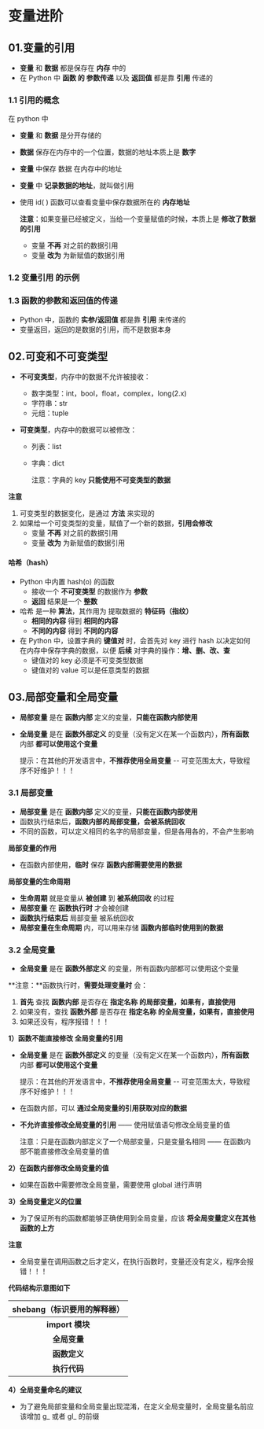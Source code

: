 # 变量进阶

## 01.变量的引用

- **变量** 和 **数据** 都是保存在 **内存** 中的
- 在 Python 中 **函数 的 参数传递** 以及 **返回值** 都是靠 **引用** 传递的

### 1.1 引用的概念

在 python 中

- **变量** 和 **数据** 是分开存储的

- **数据** 保存在内存中的一个位置，数据的地址本质上是 **数字**

- **变量** 中保存 数据 在内存中的地址

- **变量** 中 **记录数据的地址**，就叫做引用

- 使用 id( ) 函数可以查看变量中保存数据所在的 **内存地址**

  **注意**：如果变量已经被定义，当给一个变量赋值的时候，本质上是 **修改了数据的引用**

  - 变量 **不再** 对之前的数据引用
  - 变量 **改为** 为新赋值的数据引用 

### 1.2 变量引用 的示例

### 1.3 函数的参数和返回值的传递

- Python 中，函数的 **实参/返回值** 都是靠 **引用** 来传递的
- 变量返回，返回的是数据的引用，而不是数据本身

## 02.可变和不可变类型

- **不可变类型**，内存中的数据不允许被接收：

  - 数字类型：int，bool，float，complex，long(2.x)
  - 字符串：str
  - 元组：tuple

- **可变类型**，内存中的数据可以被修改：

  - 列表：list

  - 字典：dict

    注意：字典的 key **只能使用不可变类型的数据**

**注意**

1. 可变类型的数据变化，是通过 **方法** 来实现的
2. 如果给一个可变类型的变量，赋值了一个新的数据，**引用会修改**
   - 变量 **不再** 对之前的数据引用
   - 变量 **改为** 为新赋值的数据引用 

#### 哈希（hash）

- Python 中内置 hash(o) 的函数
  - 接收一个 **不可变类型** 的数据作为 **参数**
  - **返回** 结果是一个 **整数**
- 哈希 是一种 **算法**，其作用为 提取数据的 **特征码（指纹）**
  - **相同的内容** 得到 **相同的内容**
  - **不同的内容** 得到 **不同的内容**
- 在 Python 中，设置字典的 **键值对** 时，会首先对 key 进行 hash 以决定如何在内存中保存字典的数据，以便 **后续** 对字典的操作：**增、删、改、查**
  - 键值对的 key 必须是不可变类型数据
  - 键值对的 value 可以是任意类型的数据

## 03.局部变量和全局变量

- **局部变量** 是在 **函数内部** 定义的变量，**只能在函数内部使用**

- **全局变量** 是在 **函数外部定义** 的变量（没有定义在某一个函数内），**所有函数** 内部 **都可以使用这个变量**

  提示：在其他的开发语言中，**不推荐使用全局变量** -- 可变范围太大，导致程序不好维护！！！

### 3.1 局部变量

- **局部变量** 是在 **函数内部** 定义的变量，**只能在函数内部使用**
- 函数执行结束后，**函数内部的局部变量，会被系统回收**
- 不同的函数，可以定义相同的名字的局部变量，但是各用各的，不会产生影响

**局部变量的作用**

- 在函数内部使用，**临时** 保存 **函数内部需要使用的数据**

**局部变量的生命周期**

- **生命周期** 就是变量从 **被创建** 到 **被系统回收** 的过程
- **局部变量** 在 **函数执行时** 才会被创建
- **函数执行结束后** 局部变量 被系统回收
- **局部变量在生命周期** 内，可以用来存储 **函数内部临时使用到的数据**

### 3.2 全局变量

- **全局变量** 是在 **函数外部定义** 的变量，所有函数内部都可以使用这个变量

**注意：**函数执行时，**需要处理变量时** 会：

1. **首先** 查找 **函数内部** 是否存在 **指定名称 的局部变量，如果有，直接使用**
2. 如果没有，查找 **函数外部** 是否存在 **指定名称 的全局变量，如果有，直接使用**
3. 如果还没有，程序报错！！！

**1）函数不能直接修改 全局变量的引用**

- **全局变量** 是在 **函数外部定义** 的变量（没有定义在某一个函数内），**所有函数** 内部 **都可以使用这个变量**

  提示：在其他的开发语言中，**不推荐使用全局变量** -- 可变范围太大，导致程序不好维护！！！

- 在函数内部，可以 **通过全局变量的引用获取对应的数据**

- **不允许直接修改全局变量的引用** —— 使用赋值语句修改全局变量的值

  注意：只是在函数内部定义了一个局部变量，只是变量名相同 —— 在函数内部不能直接修改全局变量的值

**2）在函数内部修改全局变量的值**

- 如果在函数中需要修改全局变量，需要使用 global 进行声明

**3）全局变量定义的位置**

- 为了保证所有的函数都能够正确使用到全局变量，应该 **将全局变量定义在其他函数的上方**

**注意**

- 全局变量在调用函数之后才定义，在执行函数时，变量还没有定义，程序会报错！！！

**代码结构示意图如下**

| shebang（标识要用的解释器） |
| :-------------------------: |
|       **import 模块**       |
|        **全局变量**         |
|        **函数定义**         |
|        **执行代码**         |

**4）全局变量命名的建议**

- 为了避免局部变量和全局变量出现混淆，在定义全局变量时，全局变量名前应该增加 g_ 或者 gl_ 的前缀